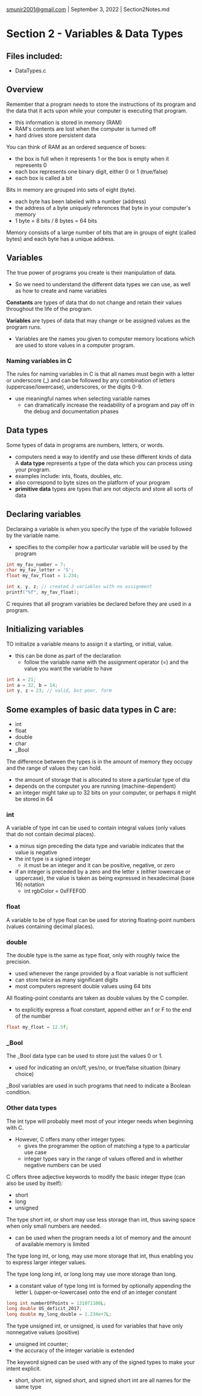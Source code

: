 smunir2001@gmail.com | September 3, 2022 | Section2Notes.md
# Section 2 - Variables & Data Types
## Files included:
* DataTypes.c
## Overview
Remember that a program needs to store the instructions of its program and the data that it acts upon while your computer is executing that program.
* this information is stored in memory (RAM)
* RAM's contents are lost when the computer is turned off
* hard drives store persistent data

You can think of RAM as an ordered sequence of boxes:
* the box is full when it represents 1 or the box is empty when it represents 0
* each box represents one binary digit, either 0 or 1 (true/false)
* each box is called a bit

Bits in memory are grouped into sets of eight (byte).
* each byte has been labeled with a number (address)
* the address of a byte uniquely references that byte in your computer's memory
* 1 byte = 8 bits / 8 bytes = 64 bits

Memory consists of a large number of bits that are in groups of eight (called bytes) and each byte has a unique address.
## Variables
The true power of programs you create is their manipulation of data.
* So we need to understand the different data types we can use, as well as how to create and name variables

__Constants__ are types of data that do not change and retain their values throughout the life of the program.

__Variables__ are types of data that may change or be assigned values as the program runs.
* Variables are the names you given to computer memory locations which are used to store values in a computer program.
### Naming variables in C
The rules for naming variables in C is that all names must begin with a letter or underscore (_) and can be followed by any combination of letters (uppercase/lowercase), underscores, or the digits 0-9.
* use meaningful names when selecting variable names
    * can dramatically increase the readability of a program and pay off in the debug and documentation phases
## Data types
Some types of data in programs are numbers, letters, or words.
* computers need a way to identify and use these different kinds of data
A __data type__ represents a type of the data which you can process using your program.
* examples include: ints, floats, doubles, etc.
* also correspond to byte sizes on the platform of your program
* __primitive data__ types are types that are not objects and store all sorts of data
## Declaring variables
Declaraing a variable is when you specify the type of the variable followed by the variable name.
* specifies to the compiler how a particular variable will be used by the program
```C
int my_fav_number = 7;
char my_fav_letter = 'S';
float my_fav_float = 1.234;

int x, y, z; // created 3 variables with no assignment
printf("%f", my_fav_float);
```
C requires that all program variables be declared before they are used in a program.
## Initializing variables
TO initialize a variable means to assign it a starting, or initial, value.
* this can be done as part of the declaration
    * follow the variable name with the assignment operator (=) and the value you want the variable to have
```C
int x = 21;
int a = 32, b = 14;
int y, z = 23; // valid, but poor, form
```

## Some examples of basic data types in C are:
* int
* float
* double
* char
* _Bool

The difference between the types is in the amount of memory they occupy and the range of values they can hold.
* the amount of storage that is allocated to store a particular type of dta
* depends on the computer you are running (machine-dependent)
* an integer might take up to 32 bits on your computer, or perhaps it might be stored in 64

### int
A variable of type int can be used to contain integral values (only values that do not contain decimal places).
* a minus sign preceding the data type and variable indicates that the value is negative
* the int type is a signed integer
    * it must be an integer and it can be positive, negative, or zero
* if an integer is preceded by a zero and the letter x (either lowercase or uppercase), the value is taken as being expressed in hexadecimal (base 16) notation
    * int rgbColor = 0xFFEF0D
### float
A variable to be of type float can be used for storing floating-point numbers (values containing decimal places).
### double
The double type is the same as type float, only with roughly twice the precision.
* used whenever the range provided by a float variable is not sufficient
* can store twice as many significant digits
* most computers represent double values using 64 bits

All floating-point constants are taken as double values by the C compiler.
* to explicitly express a float constant, append either an f or F to the end of the number
```C
float my_float = 12.5f;
```
### _Bool
The _Bool data type can be used to store just the values 0 or 1.
* used for indicating an on/off, yes/no, or true/false situation (binary choice)

_Bool variables are used in such programs that need to indicate a Boolean condition.
### Other data types
The int type will probably meet most of your integer needs when beginning with C.
* However, C offers many other integer types:
    * gives the programmer the option of matching a type to a particular use case
    * integer types vary in the range of values offered and in whether negative numbers can be used

C offers three adjective keywords to modify the basic integer ttype (can also be used by itself):
* short
* long
* unsigned

The type short int, or short may use less storage than int, thus saving space when only small numbers are needed.
* can be used when the program needs a lot of memory and the amount of available memory is limited

The type long int, or long, may use more storage that int, thus enabling you to express larger integer values.

The type long long int, or long long may use more storage than long.
* a constant value of type long int is formed by optionally appending the letter L (upper-or-lowercase) onto the end of an integer constant
```C
long int numberOfPoints = 131071100L;
long double US_deficit_2017;
long double my_long_double = 1.234e+7L;
```
The type unsigned int, or unsigned, is used for variables that have only nonnegative values (positive)
* unsigned int counter;
* the accuracy of the integer variable is extended

The keyword signed can be used with any of the signed types to make your intent explicit.
* short, short int, signed short, and signed short int are all names for the same type
